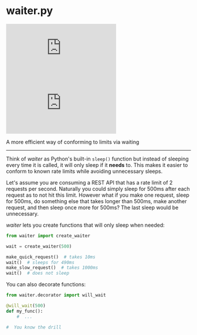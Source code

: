 # waiter.py

[![PyPI](https://img.shields.io/pypi/v/waiter.py?color=0073b7&label=version&logo=python&logoColor=white&style=flat-square) ![PyPI - Downloads](https://img.shields.io/pypi/dd/waiter.py?color=0073b7&logo=python&logoColor=white&style=flat-square)](https://pypi.org/project/waiter.py/)

A more efficient way of conforming to limits via waiting

---

Think of _waiter_ as Python's built-in `sleep()` function but instead of sleeping every time it is called, it will only sleep if it **needs** to. This makes it easier to conform to known rate limits while avoiding unnecessary sleeps.

Let's assume you are consuming a REST API that has a rate limit of 2 requests per second. Naturally you could simply sleep for 500ms after each request as to not hit this limit. However what if you make one request, sleep for 500ms, do something else that takes longer than 500ms, make another request, and then sleep once more for 500ms? The last sleep would be unnecessary.

_waiter_ lets you create functions that will only sleep when needed:

```python
from waiter import create_waiter

wait = create_waiter(500)

make_quick_request()  # takes 10ms
wait()  # sleeps for 490ms
make_slow_request()  # takes 1000ms
wait()  # does not sleep
```

You can also decorate functions:

```python
from waiter.decorator import will_wait

@will_wait(500)
def my_func():
    #  ...

#  You know the drill
```
